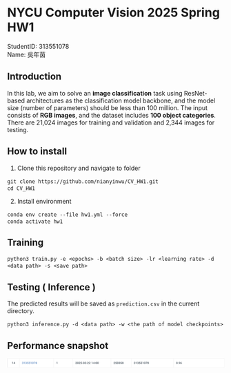# NYCU Computer Vision 2025 Spring HW1 
StudentID: 313551078 \
Name: 吳年茵

## Introduction
<!-- In this lab, we aim to solve __image classification__ task using ResNet-based architectures as the classification model backbone and the model size (#parameters) should less than 100M. The input consists of RGB images, and the dataset includes a total of 100 object categories. There are 21,024 images for training and validation and 2,344 images for testing. -->

In this lab, we aim to solve an __image classification__ task using ResNet-based architectures as the classification model backbone, and the model size (number of parameters) should be less than 100 million. The input consists of __RGB images__, and the dataset includes __100 object categories__. There are 21,024 images for training and validation and 2,344 images for testing.

## How to install
1. Clone this repository and navigate to folder
```shell
git clone https://github.com/nianyinwu/CV_HW1.git
cd CV_HW1
```
2. Install environment
```shell
conda env create --file hw1.yml --force
conda activate hw1
```

## Training
```shell
python3 train.py -e <epochs> -b <batch size> -lr <learning rate> -d <data path> -s <save path> 
```
## Testing ( Inference )
The predicted results will be saved as `prediction.csv` in the current directory.
```shell
python3 inference.py -d <data path> -w <the path of model checkpoints>
```

## Performance snapshot
![image](https://github.com/nianyinwu/CV_HW1/blob/main/result/snapshot.png)